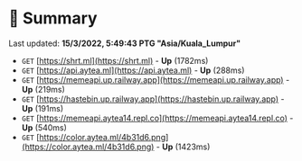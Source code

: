 # 📖 Summary
Last updated: **15/3/2022, 5:49:43 PTG "Asia/Kuala_Lumpur"**

- `GET` [https://shrt.ml](https://shrt.ml) - **Up** (1782ms)
- `GET` [https://api.aytea.ml](https://api.aytea.ml) - **Up** (288ms)
- `GET` [https://memeapi.up.railway.app](https://memeapi.up.railway.app) - **Up** (219ms)
- `GET` [https://hastebin.up.railway.app](https://hastebin.up.railway.app) - **Up** (191ms)
- `GET` [https://memeapi.aytea14.repl.co](https://memeapi.aytea14.repl.co) - **Up** (540ms)
- `GET` [https://color.aytea.ml/4b31d6.png](https://color.aytea.ml/4b31d6.png) - **Up** (1423ms)
